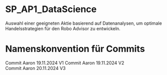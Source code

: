 # SP_AP1_DataScience
Auswahl einer geeigneten Aktie basierend auf Datenanalysen, um optimale Handelsstrategien für den Robo Advisor zu entwickeln.

# Namenskonvention für Commits

Commit Aaron 19.11.2024 V1
Commit Aaron 19.11.2024 V2  
Commit Aaron 20.11.2024 V3